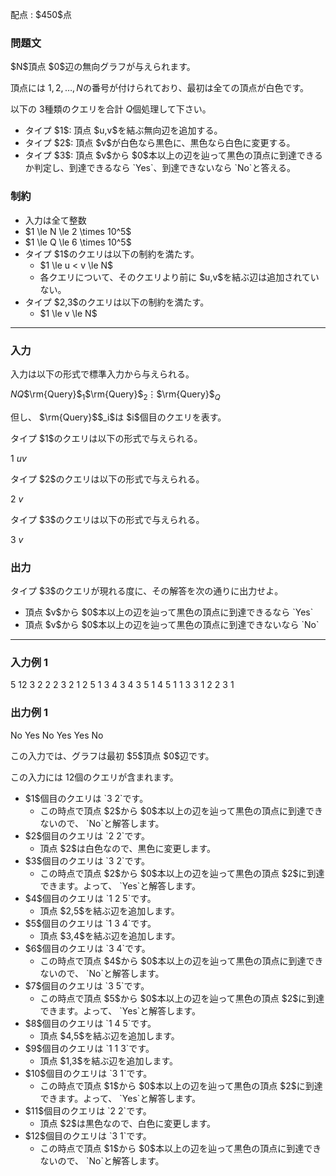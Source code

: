 
<div>

<span>

<span>

<p>
配点 : $450$点
</p>

<div>

<section>

### **問題文**

<p>
$N$頂点 $0$辺の無向グラフが与えられます。

頂点には $1,2,\dots,N$の番号が付けられており、最初は全ての頂点が白色です。

以下の $3$種類のクエリを合計 $Q$個処理して下さい。
</p>

<ul>

<li>
タイプ $1$: 頂点 $u,v$を結ぶ無向辺を追加する。
</li>

<li>
タイプ $2$: 頂点 $v$が白色なら黒色に、黒色なら白色に変更する。
</li>

<li>
タイプ $3$: 頂点 $v$から $0$本以上の辺を辿って黒色の頂点に到達できるか判定し、到達できるなら `Yes`、到達できないなら `No`と答える。
</li>

</ul>

</section>

</div>

<div>

<section>

### **制約**

<ul>

<li>
入力は全て整数
</li>

<li>
$1 \le N \le 2 \times 10^5$
</li>

<li>
$1 \le Q \le 6 \times 10^5$
</li>

<li>
タイプ $1$のクエリは以下の制約を満たす。
<ul>

<li>
$1 \le u < v \le N$
</li>

<li>
各クエリについて、そのクエリより前に $u,v$を結ぶ辺は追加されていない。
</li>

</ul>

</li>

<li>
タイプ $2,3$のクエリは以下の制約を満たす。
<ul>

<li>
$1 \le v \le N$
</li>

</ul>

</li>

</ul>

</section>

</div>

---

<div>

<div>

<section>

### **入力**

<p>
入力は以下の形式で標準入力から与えられる。
</p>

<div>

$N$$Q$$\rm{Query}$$_1$$\rm{Query}$$_2$$\vdots$$\rm{Query}$$_Q$
</div>

<p>
但し、 $\rm{Query}$$_i$は $i$個目のクエリを表す。
</p>

<p>
タイプ $1$のクエリは以下の形式で与えられる。
</p>

<div>

1 $u$$v$
</div>

<p>
タイプ $2$のクエリは以下の形式で与えられる。
</p>

<div>

2 $v$
</div>

<p>
タイプ $3$のクエリは以下の形式で与えられる。
</p>

<div>

3 $v$
</div>

</section>

</div>

<div>

<section>

### **出力**

<p>
タイプ $3$のクエリが現れる度に、その解答を次の通りに出力せよ。
</p>

<ul>

<li>
頂点 $v$から $0$本以上の辺を辿って黒色の頂点に到達できるなら `Yes`
</li>

<li>
頂点 $v$から $0$本以上の辺を辿って黒色の頂点に到達できないなら `No`
</li>

</ul>

</section>

</div>

</div>

---

<div>

<section>

### **入力例 1**

<div>

5 12
3 2
2 2
3 2
1 2 5
1 3 4
3 4
3 5
1 4 5
1 1 3
3 1
2 2
3 1

</div>

</section>

</div>

<div>

<section>

### **出力例 1**

<div>

No
Yes
No
Yes
Yes
No

</div>

<p>
この入力では、グラフは最初 $5$頂点 $0$辺です。

この入力には $12$個のクエリが含まれます。
</p>

<ul>

<li>
$1$個目のクエリは `3 2`です。
<ul>

<li>
この時点で頂点 $2$から $0$本以上の辺を辿って黒色の頂点に到達できないので、 `No`と解答します。
</li>

</ul>

</li>

<li>
$2$個目のクエリは `2 2`です。
<ul>

<li>
頂点 $2$は白色なので、黒色に変更します。
</li>

</ul>

</li>

<li>
$3$個目のクエリは `3 2`です。
<ul>

<li>
この時点で頂点 $2$から $0$本以上の辺を辿って黒色の頂点 $2$に到達できます。よって、 `Yes`と解答します。
</li>

</ul>

</li>

<li>
$4$個目のクエリは `1 2 5`です。
<ul>

<li>
頂点 $2,5$を結ぶ辺を追加します。
</li>

</ul>

</li>

<li>
$5$個目のクエリは `1 3 4`です。
<ul>

<li>
頂点 $3,4$を結ぶ辺を追加します。
</li>

</ul>

</li>

<li>
$6$個目のクエリは `3 4`です。
<ul>

<li>
この時点で頂点 $4$から $0$本以上の辺を辿って黒色の頂点に到達できないので、 `No`と解答します。
</li>

</ul>

</li>

<li>
$7$個目のクエリは `3 5`です。
<ul>

<li>
この時点で頂点 $5$から $0$本以上の辺を辿って黒色の頂点 $2$に到達できます。よって、 `Yes`と解答します。
</li>

</ul>

</li>

<li>
$8$個目のクエリは `1 4 5`です。
<ul>

<li>
頂点 $4,5$を結ぶ辺を追加します。
</li>

</ul>

</li>

<li>
$9$個目のクエリは `1 1 3`です。
<ul>

<li>
頂点 $1,3$を結ぶ辺を追加します。
</li>

</ul>

</li>

<li>
$10$個目のクエリは `3 1`です。
<ul>

<li>
この時点で頂点 $1$から $0$本以上の辺を辿って黒色の頂点 $2$に到達できます。よって、 `Yes`と解答します。
</li>

</ul>

</li>

<li>
$11$個目のクエリは `2 2`です。
<ul>

<li>
頂点 $2$は黒色なので、白色に変更します。
</li>

</ul>

</li>

<li>
$12$個目のクエリは `3 1`です。
<ul>

<li>
この時点で頂点 $1$から $0$本以上の辺を辿って黒色の頂点に到達できないので、 `No`と解答します。
</li>

</ul>

</li>

</ul>

</section>

</div>

</span>

</span>

</div>

